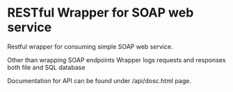 # RESTful Wrapper for SOAP web service

Restful wrapper for consuming simple SOAP web service.

Other than wrapping SOAP endpoints Wrapper logs requests and responses both file and SQL database

Documentation for API can be found under /api/dosc.html page.
